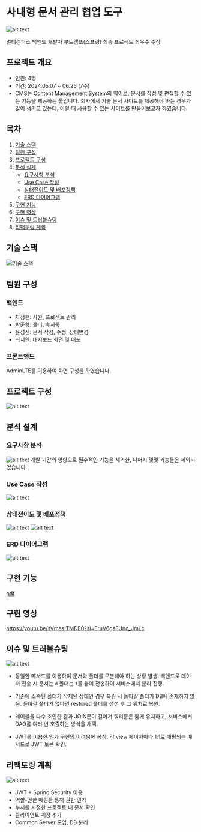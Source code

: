 # 사내형 문서 관리 협업 도구

![alt text](<Readme Assets/title.png>)

멀티캠퍼스 백엔드 개발자 부트캠프(스프링) 최종 프로젝트 최우수 수상

## 프로젝트 개요

- 인원: 4명
- 기간: 2024.05.07 ~ 06.25 (7주)
- CMS는 Content Management System의 약어로, 문서를 작성 및 편집할 수 있는 기능을 제공하는 툴입니다. 회사에서 기술 문서 사이트를 제공해야 하는 경우가 많이 생기고 있는데, 이럴 때 사용할 수 있는 사이트를 만들어보고자 하였습니다.

## 목차

1. [기술 스택](#기술-스택)
2. [팀원 구성](#팀원-구성)
3. [프로젝트 구성](#프로젝트-구성)
4. [분석 설계](#분석-설계)
    - [요구사항 분석](#요구사항-분석)
    - [Use Case 작성](#use-case-작성)
    - [상태전이도 및 배포정책](#상태전이도-및-배포정책)
    - [ERD 다이어그램](#erd-다이어그램)
5. [구현 기능](#구현-기능)
6. [구현 영상](#구현-영상)
7. [이슈 및 트러블슈팅](#이슈-및-트러블슈팅)
8. [리팩토링 계획](#리팩토링-계획)

## 기술 스택

![기술 스택](<Readme Assets/기술 스택.png>) 

## 팀원 구성

### 백엔드
- 차정현: 사원, 프로젝트 관리
- 박준형: 폴더, 휴지통
- 윤성진: 문서 작성, 수정, 상태변경
- 최지인: 대시보드 화면 및 배포

### 프론트엔드
AdminLTE를 이용하여 화면 구성을 하였습니다.

## 프로젝트 구성

![alt text](<Readme Assets/프로젝트 구성.png>)

## 분석 설계

### 요구사항 분석
![alt text](<Readme Assets/요구사항 분석.png>)
개발 기간의 영향으로 필수적인 기능을 제외한, 나머지 몇몇 기능들은 제외되었습니다.

### Use Case 작성
![alt text](<Readme Assets/Use Case.png>)

### 상태전이도 및 배포정책
![alt text](<Readme Assets/상태전이도(문서).png>)
![alt text](<Readme Assets/배포정책.png>)

### ERD 다이어그램

![alt text](<Readme Assets/ERD(white).png>)

## 구현 기능

[pdf](<Readme Assets/구현 기능.pdf>)

## 구현 영상

https://youtu.be/sVmesITMDE0?si=EruV6gsFUnc_JmLc

## 이슈 및 트러블슈팅

![alt text](image.png)

- 동일한 메서드를 이용하여 문서와 폴더를 구분해야 하는 상황 발생. 백엔드로 데이터 전송 시 문서는 `d` 폴더는 `f`를 붙여 전송하여 서비스에서 분리 진행.

- 기존에 소속된 폴더가 삭제된 상태인 경우 복원 시 돌아갈 폴더가 DB에 존재하지 않음. 돌아갈 폴더가 없다면 restored 폴더를 생성 후 그 위치로 복원.

- 테이블을 다수 조인한 결과 JOIN문이 길어져 쿼리문은 짧게 유지하고, 서비스에서 DAO를 여러 번 호출하는 방식을 채택.

- JWT를 이용한 인가 구현의 어려움에 봉착. 각 view 페이지마다 1:1로 매핑되는 메서드로 JWT 토큰 확인.

## 리팩토링 계획

![alt text](<Readme Assets/리팩토링 계획.png>)

- JWT + Spring Security 이용
- 역할-권한 매핑을 통해 권한 인가
- 부서를 지정한 프로젝트 내 문서 확인
- 클라이언트 계정 추가
- Common Server 도입, DB 분리
